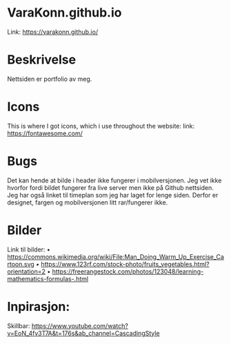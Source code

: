 # VaraKonn.github.io
Link: https://varakonn.github.io/

# Beskrivelse
Nettsiden er portfolio av meg. 

# Icons
This is where I got icons, which i use throughout the website:
link: https://fontawesome.com/

# Bugs

Det kan hende at bilde i header ikke fungerer i mobilversjonen. Jeg vet ikke hvorfor fordi bildet fungerer fra live server men ikke på Github nettsiden. Jeg har også linket til timeplan som jeg har laget for lenge siden. Derfor er designet, fargen og mobilversjonen litt rar/fungerer ikke.

# Bilder
Link til bilder:
•	https://commons.wikimedia.org/wiki/File:Man_Doing_Warm_Up_Exercise_Cartoon.svg
•	https://www.123rf.com/stock-photo/fruits_vegetables.html?orientation=2
•	https://freerangestock.com/photos/123048/learning-mathematics-formulas-.html


# Inpirasjon:
Skillbar: https://www.youtube.com/watch?v=EoN_4fv3T7A&t=176s&ab_channel=CascadingStyle






